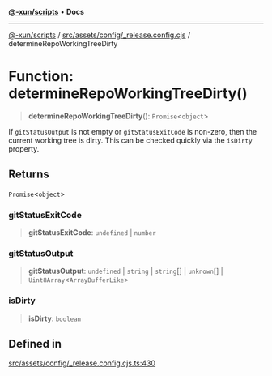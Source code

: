 [**@-xun/scripts**](../../../../../README.md) • **Docs**

***

[@-xun/scripts](../../../../../README.md) / [src/assets/config/\_release.config.cjs](../README.md) / determineRepoWorkingTreeDirty

# Function: determineRepoWorkingTreeDirty()

> **determineRepoWorkingTreeDirty**(): `Promise`\<`object`\>

If `gitStatusOutput` is not empty or `gitStatusExitCode` is non-zero, then
the current working tree is dirty. This can be checked quickly via the
`isDirty` property.

## Returns

`Promise`\<`object`\>

### gitStatusExitCode

> **gitStatusExitCode**: `undefined` \| `number`

### gitStatusOutput

> **gitStatusOutput**: `undefined` \| `string` \| `string`[] \| `unknown`[] \| `Uint8Array`\<`ArrayBufferLike`\>

### isDirty

> **isDirty**: `boolean`

## Defined in

[src/assets/config/\_release.config.cjs.ts:430](https://github.com/Xunnamius/xscripts/blob/8feaaa78a9f524f02e4cc9204ef84f329d31ab94/src/assets/config/_release.config.cjs.ts#L430)
